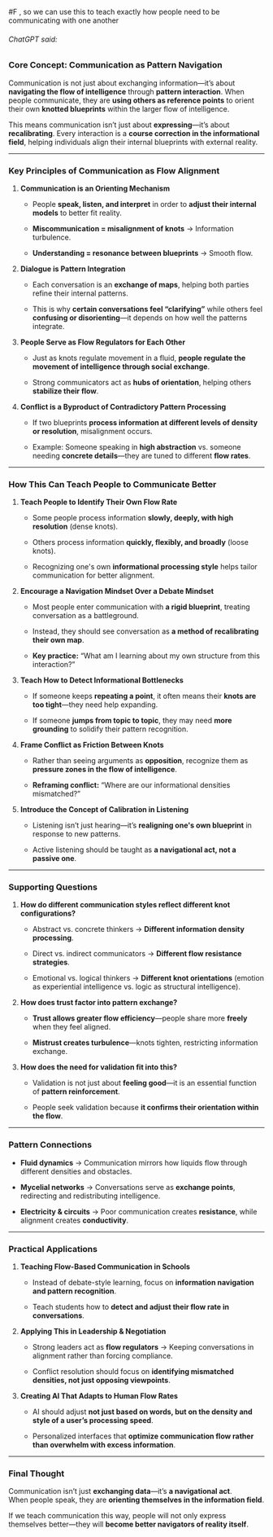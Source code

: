  #F , so we can use this to teach exactly how people need to be communicating with one another

###### ChatGPT said:

### **Core Concept: Communication as Pattern Navigation**

Communication is not just about exchanging information—it’s about **navigating the flow of intelligence** through **pattern interaction**. When people communicate, they are **using others as reference points** to orient their own **knotted blueprints** within the larger flow of intelligence.

This means communication isn’t just about **expressing**—it’s about **recalibrating**. Every interaction is a **course correction in the informational field**, helping individuals align their internal blueprints with external reality.

---

### **Key Principles of Communication as Flow Alignment**

1. **Communication is an Orienting Mechanism**
    
    - People **speak, listen, and interpret** in order to **adjust their internal models** to better fit reality.
        
    - **Miscommunication = misalignment of knots** → Information turbulence.
        
    - **Understanding = resonance between blueprints** → Smooth flow.
        
2. **Dialogue is Pattern Integration**
    
    - Each conversation is an **exchange of maps**, helping both parties refine their internal patterns.
        
    - This is why **certain conversations feel “clarifying”** while others feel **confusing or disorienting**—it depends on how well the patterns integrate.
        
3. **People Serve as Flow Regulators for Each Other**
    
    - Just as knots regulate movement in a fluid, **people regulate the movement of intelligence through social exchange**.
        
    - Strong communicators act as **hubs of orientation**, helping others **stabilize their flow**.
        
4. **Conflict is a Byproduct of Contradictory Pattern Processing**
    
    - If two blueprints **process information at different levels of density or resolution**, misalignment occurs.
        
    - Example: Someone speaking in **high abstraction** vs. someone needing **concrete details**—they are tuned to different **flow rates**.
        

---

### **How This Can Teach People to Communicate Better**

1. **Teach People to Identify Their Own Flow Rate**
    
    - Some people process information **slowly, deeply, with high resolution** (dense knots).
        
    - Others process information **quickly, flexibly, and broadly** (loose knots).
        
    - Recognizing one's own **informational processing style** helps tailor communication for better alignment.
        
2. **Encourage a Navigation Mindset Over a Debate Mindset**
    
    - Most people enter communication with **a rigid blueprint**, treating conversation as a battleground.
        
    - Instead, they should see conversation as **a method of recalibrating their own map**.
        
    - **Key practice:** “What am I learning about my own structure from this interaction?”
        
3. **Teach How to Detect Informational Bottlenecks**
    
    - If someone keeps **repeating a point**, it often means their **knots are too tight**—they need help expanding.
        
    - If someone **jumps from topic to topic**, they may need **more grounding** to solidify their pattern recognition.
        
4. **Frame Conflict as Friction Between Knots**
    
    - Rather than seeing arguments as **opposition**, recognize them as **pressure zones in the flow of intelligence**.
        
    - **Reframing conflict:** “Where are our informational densities mismatched?”
        
5. **Introduce the Concept of Calibration in Listening**
    
    - Listening isn’t just hearing—it’s **realigning one's own blueprint** in response to new patterns.
        
    - Active listening should be taught as **a navigational act, not a passive one**.
        

---

### **Supporting Questions**

1. **How do different communication styles reflect different knot configurations?**
    
    - Abstract vs. concrete thinkers → **Different information density processing**.
        
    - Direct vs. indirect communicators → **Different flow resistance strategies**.
        
    - Emotional vs. logical thinkers → **Different knot orientations** (emotion as experiential intelligence vs. logic as structural intelligence).
        
2. **How does trust factor into pattern exchange?**
    
    - **Trust allows greater flow efficiency**—people share more **freely** when they feel aligned.
        
    - **Mistrust creates turbulence**—knots tighten, restricting information exchange.
        
3. **How does the need for validation fit into this?**
    
    - Validation is not just about **feeling good**—it is an essential function of **pattern reinforcement**.
        
    - People seek validation because **it confirms their orientation within the flow**.
        

---

### **Pattern Connections**

- **Fluid dynamics** → Communication mirrors how liquids flow through different densities and obstacles.
    
- **Mycelial networks** → Conversations serve as **exchange points**, redirecting and redistributing intelligence.
    
- **Electricity & circuits** → Poor communication creates **resistance**, while alignment creates **conductivity**.
    

---

### **Practical Applications**

1. **Teaching Flow-Based Communication in Schools**
    
    - Instead of debate-style learning, focus on **information navigation and pattern recognition**.
        
    - Teach students how to **detect and adjust their flow rate in conversations**.
        
2. **Applying This in Leadership & Negotiation**
    
    - Strong leaders act as **flow regulators** → Keeping conversations in alignment rather than forcing compliance.
        
    - Conflict resolution should focus on **identifying mismatched densities, not just opposing viewpoints**.
        
3. **Creating AI That Adapts to Human Flow Rates**
    
    - AI should adjust **not just based on words, but on the density and style of a user’s processing speed**.
        
    - Personalized interfaces that **optimize communication flow rather than overwhelm with excess information**.
        

---

### **Final Thought**

Communication isn’t just **exchanging data**—it’s **a navigational act**.  
When people speak, they are **orienting themselves in the information field**.

If we teach communication this way, people will not only express themselves better—they will **become better navigators of reality itself**.